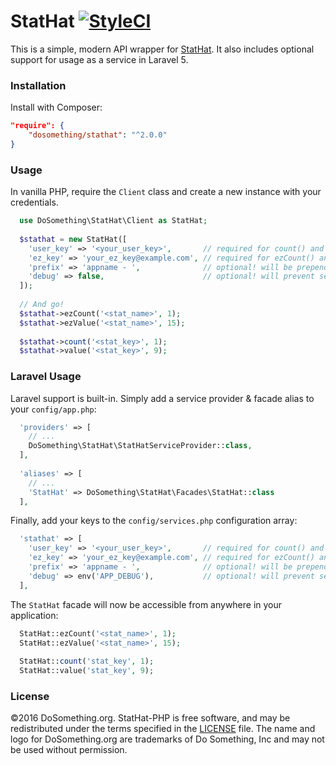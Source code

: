 # StatHat [![StyleCI](https://styleci.io/repos/34908222/shield)](https://styleci.io/repos/34908222)
This is a simple, modern API wrapper for [StatHat](https://www.stathat.com). It also includes
optional support for usage as a service in Laravel 5.

### Installation
Install with Composer:
```json
"require": {
    "dosomething/stathat": "^2.0.0"
}
```

### Usage
In vanilla PHP, require the `Client` class and create a new instance with your credentials.
```php
  use DoSomething\StatHat\Client as StatHat;
  
  $stathat = new StatHat([
    'user_key' => '<your_user_key>',       // required for count() and value()
    'ez_key' => 'your_ez_key@example.com', // required for ezCount() and ezValue()
    'prefix' => 'appname - ',              // optional! will be prepended to EZ stat names
    'debug' => false,                      // optional! will prevent sending stats if true.
  ]);
  
  // And go!
  $stathat->ezCount('<stat_name>', 1);
  $stathat->ezValue('<stat_name>', 15);
  
  $stathat->count('<stat_key>', 1);
  $stathat->value('<stat_key>', 9);
```

### Laravel Usage
Laravel support is built-in. Simply add a service provider & facade alias to your `config/app.php`:

```php
  'providers' => [
    // ...
    DoSomething\StatHat\StatHatServiceProvider::class,
  ],
  
  'aliases' => [
    // ...
    'StatHat' => DoSomething\StatHat\Facades\StatHat::class
  ],
```

Finally, add your keys to the `config/services.php` configuration array:

```php
  'stathat' => [
    'user_key' => '<your_user_key>',       // required for count() and value()
    'ez_key' => 'your_ez_key@example.com', // required for ezCount() and ezValue()
    'prefix' => 'appname - ',              // optional! will be prepended to EZ stat names
    'debug' => env('APP_DEBUG'),           // optional! will prevent sending stats in debug mode.
  ],
```

The `StatHat` facade will now be accessible from anywhere in your application:
```php
  StatHat::ezCount('<stat_name>', 1);
  StatHat::ezValue('<stat_name>', 15);
  
  StatHat::count('stat_key', 1);
  StatHat::value('stat_key', 9);
```

### License
&copy;2016 DoSomething.org. StatHat-PHP is free software, and may be redistributed under the terms specified in the [LICENSE](https://github.com/DoSomething/stathat-php/blob/master/LICENSE) file.  The name and logo for DoSomething.org are trademarks of Do Something, Inc and may not be used without permission.
